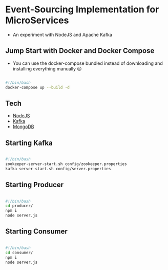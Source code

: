 # Event-Sourcing Implementation for MicroServices

- An experiment with NodeJS and Apache Kafka

## Jump Start with Docker and Docker Compose

- You can use the docker-compose bundled instead of downloading and installing everything manually 😉

```bash

#!/bin/bash
docker-compose up --build -d

```

## Tech

- [NodeJS](https://nodejs.org/en/download/)
- [Kafka](https://kafka.apache.org/downloads)
- [MongoDB](https://www.mongodb.com/download-center/community)

## Starting Kafka

```bash

#!/bin/bash
zookeeper-server-start.sh config/zookeeper.properties
kafka-server-start.sh config/server.properties

```

## Starting Producer

```bash

#!/bin/bash
cd producer/
npm i
node server.js

```

## Starting Consumer

```bash

#!/bin/bash
cd consumer/
npm i
node server.js

```
